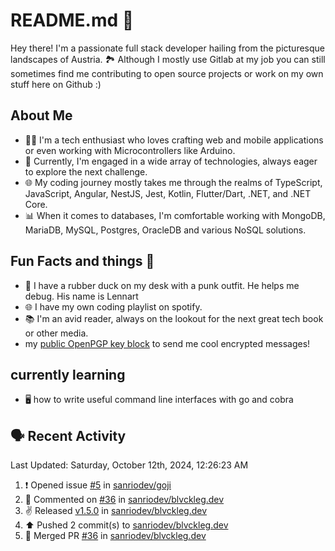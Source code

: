 # README.md 🚀

Hey there! I'm a passionate full stack developer hailing from the picturesque landscapes of Austria. 🏞️
Although I mostly use Gitlab at my job you can still sometimes find me contributing to open source projects or work on my own stuff here on Github :)

## About Me

- 🧑‍💻 I'm a tech enthusiast who loves crafting web and mobile applications or even working with Microcontrollers like Arduino.
- 💼 Currently, I'm engaged in a wide array of technologies, always eager to explore the next challenge.
- 🌐 My coding journey mostly takes me through the realms of TypeScript, JavaScript, Angular, NestJS, Jest, Kotlin, Flutter/Dart, .NET, and .NET Core.
- 📊 When it comes to databases, I'm comfortable working with MongoDB, MariaDB, MySQL, Postgres, OracleDB and various NoSQL solutions.

## Fun Facts and things 🌟
- 🦆 I have a rubber duck on my desk with a punk outfit. He helps me debug. His name is Lennart
- 🌐 I have my own coding playlist on spotify.
- 📚 I'm an avid reader, always on the lookout for the next great tech book or other media.
- my <a href="https://raw.githubusercontent.com/sanriodev/sanriodev/main/key.gpg" target="_blank">public OpenPGP key block</a> to send me cool encrypted messages!

## currently learning
- 🖥 how to write useful command line interfaces with go and cobra 

## 🗣 Recent Activity

<!--RECENT_ACTIVITY:last_update-->
Last Updated: Saturday, October 12th, 2024, 12:26:23 AM
<!--RECENT_ACTIVITY:last_update_end-->
<!--RECENT_ACTIVITY:start-->
1. ❗️ Opened issue [#5](https://github.com/sanriodev/goji/issues/5) in [sanriodev/goji](https://github.com/sanriodev/goji)<br>
2. 💬 Commented on [#36](https://github.com/sanriodev/blvckleg.dev/pull/36#issuecomment-2382375826) in [sanriodev/blvckleg.dev](https://github.com/sanriodev/blvckleg.dev)<br>
3. ✌️ Released [v1.5.0](https://github.com/sanriodev/blvckleg.dev/releases/tag/v1.5.0) in [sanriodev/blvckleg.dev](https://github.com/sanriodev/blvckleg.dev)<br>
4. ⬆️ Pushed 2 commit(s) to [sanriodev/blvckleg.dev](https://github.com/sanriodev/blvckleg.dev)<br>
5. 🎉 Merged PR [#36](https://github.com/sanriodev/blvckleg.dev/pull/36) in [sanriodev/blvckleg.dev](https://github.com/sanriodev/blvckleg.dev)<br>
<!--RECENT_ACTIVITY:end-->
